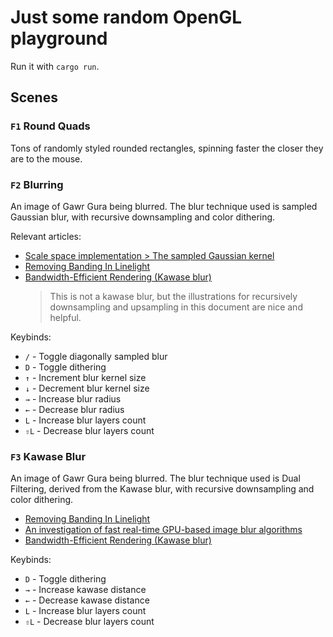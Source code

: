# Just some random OpenGL playground

Run it with `cargo run`.

## Scenes

### `F1` Round Quads

Tons of randomly styled rounded rectangles, spinning faster the closer they are to the mouse.

### `F2` Blurring

An image of Gawr Gura being blurred.
The blur technique used is sampled Gaussian blur, with recursive downsampling and color dithering.

Relevant articles:
- [Scale space implementation > The sampled Gaussian kernel][sampled-gaussian-kernel]
- [Removing Banding In Linelight][removing-banding-in-linelight]
- [Bandwidth-Efficient Rendering (Kawase blur)][bandwidth-efficient-rendering]
  > This is not a kawase blur, but the illustrations for recursively downsampling and upsampling in this document are nice and helpful.

Keybinds:
- `/` - Toggle diagonally sampled blur
- `D` - Toggle dithering
- `↑` - Increment blur kernel size
- `↓` - Decrement blur kernel size
- `→` - Increase blur radius
- `←` - Decrease blur radius
- `L` - Increase blur layers count
- `⇧L` - Decrease blur layers count

### `F3` Kawase Blur

An image of Gawr Gura being blurred.
The blur technique used is Dual Filtering, derived from the Kawase blur, with recursive downsampling and color dithering.

- [Removing Banding In Linelight][removing-banding-in-linelight]
- [An investigation of fast real-time GPU-based image blur algorithms][investigation-blur-algorithms]
- [Bandwidth-Efficient Rendering (Kawase blur)][bandwidth-efficient-rendering]

[sampled-gaussian-kernel]: https://en.wikipedia.org/wiki/Scale_space_implementation#The_sampled_Gaussian_kernel
[removing-banding-in-linelight]: https://pixelmager.github.io/linelight/banding.html
[bandwidth-efficient-rendering]: https://community.arm.com/cfs-file/__key/communityserver-blogs-components-weblogfiles/00-00-00-20-66/siggraph2015_2D00_mmg_2D00_marius_2D00_notes.pdf
[investigation-blur-algorithms]: https://www.intel.com/content/www/us/en/developer/articles/technical/an-investigation-of-fast-real-time-gpu-based-image-blur-algorithms.html

Keybinds:
- `D` - Toggle dithering
- `→` - Increase kawase distance
- `←` - Decrease kawase distance
- `L` - Increase blur layers count
- `⇧L` - Decrease blur layers count
